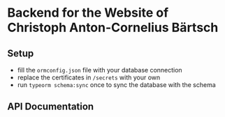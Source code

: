 # Backend for the Website of Christoph Anton-Cornelius Bärtsch

## Setup

- fill the `ormconfig.json` file with your database connection
- replace the certificates in `/secrets` with your own
- run `typeorm schema:sync` once to sync the database with the schema

## API Documentation

